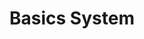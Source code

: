 ---
title: Basics System
layout: redirect
permalink: /basics/config.html
redirect_to: /guide/essentials/config.html
sitemap: false
---